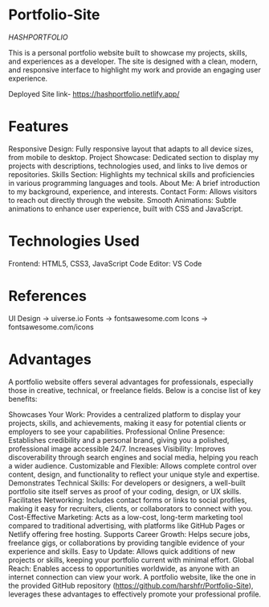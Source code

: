 # Portfolio-Site

*HASHPORTFOLIO*

This is a personal portfolio website built to showcase my projects, skills, and experiences as a developer. The site is designed with a clean, modern, and responsive interface to highlight my work and provide an engaging user experience.

Deployed Site link- https://hashportfolio.netlify.app/

# Features

Responsive Design: Fully responsive layout that adapts to all device sizes, from mobile to desktop.
Project Showcase: Dedicated section to display my projects with descriptions, technologies used, and links to live demos or repositories.
Skills Section: Highlights my technical skills and proficiencies in various programming languages and tools.
About Me: A brief introduction to my background, experience, and interests.
Contact Form: Allows visitors to reach out directly through the website.
Smooth Animations: Subtle animations to enhance user experience, built with CSS and JavaScript.

# Technologies Used

Frontend: HTML5, CSS3, JavaScript
Code Editor: VS Code

# References

UI Design -> uiverse.io
Fonts -> fontsawesome.com
Icons -> fontsawesome.com/icons

# Advantages
A portfolio website offers several advantages for professionals, especially those in creative, technical, or freelance fields. Below is a concise list of key benefits:

Showcases Your Work: Provides a centralized platform to display your projects, skills, and achievements, making it easy for potential clients or employers to see your capabilities.
Professional Online Presence: Establishes credibility and a personal brand, giving you a polished, professional image accessible 24/7.
Increases Visibility: Improves discoverability through search engines and social media, helping you reach a wider audience.
Customizable and Flexible: Allows complete control over content, design, and functionality to reflect your unique style and expertise.
Demonstrates Technical Skills: For developers or designers, a well-built portfolio site itself serves as proof of your coding, design, or UX skills.
Facilitates Networking: Includes contact forms or links to social profiles, making it easy for recruiters, clients, or collaborators to connect with you.
Cost-Effective Marketing: Acts as a low-cost, long-term marketing tool compared to traditional advertising, with platforms like GitHub Pages or Netlify offering free hosting.
Supports Career Growth: Helps secure jobs, freelance gigs, or collaborations by providing tangible evidence of your experience and skills.
Easy to Update: Allows quick additions of new projects or skills, keeping your portfolio current with minimal effort.
Global Reach: Enables access to opportunities worldwide, as anyone with an internet connection can view your work.
A portfolio website, like the one in the provided GitHub repository (https://github.com/harshfr/Portfolio-Site), leverages these advantages to effectively promote your professional profile.
